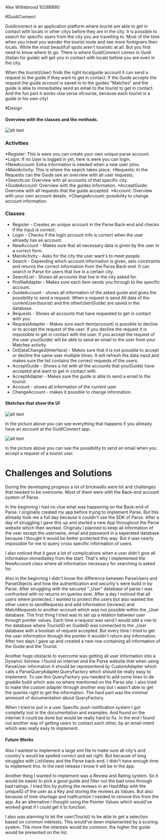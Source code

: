 
Alex WIttebrood 10288880

#GuidiConnect

Guidiconnect is an application platform where tourist are able to get in contact with locals in other citys before they are in the city. It is possible to search for specific users from the city you are travelling to. 
Most of the time when you travel you wander the tourist route and see more foreigners then locals. While the most beautifull spots aren't touristic at all. But you first need to know where to go. There is where GuidiConnect comes in Guidi (italian for guide) will get you in contact with locals before you are even in the city.

When the tourist(User) finds the right localguide account it can send a request to the  guide if they want to get in contact. If the Guide accepts the request the guide account is saved in to the guides "Matches" and the guide is able to immediatley send an email to the tourist to get in contact.
And the fun part it works visa versa ofcourse, because each tourist is a guide in his own city!

#Design

#### Overview with the classes and the methods. 


![alt text](https://github.com/alexwit/project-guiri/blob/master/doc/newClassOverview%20(1).JPG "New Class Overview")

### Activities
*Register: This is were you can create your own unique parse account.
*Login: If no User is logged in yet, here is were you can login.
*NewAccount: Extra information is needed when a new user joins.
*MainActivity: This is where the search takes place.
*Requests: In the Requests can the Guide see an overview with all user requests. 
*SearchList: Overview with all accounts of that specific city. 
*GuideAccount: Overview with the guides information.
*AcceptGuide: Overview with all requests that the guide accepted.
*Account: Overview with your own account details.
*ChangeAccount: possibility to change account information.

### Classes
* Register - Creates an unique account in the Parse Back-end and checks if the input is correct.
* Login - Checks if the login account info is correct when the user allready has an account.
* NewAccount - Makes sure that all necessary data is given by the user in a correct form.
* MainActivity - Asks for the city the user want's to meet people.
* Search - Depending which account information is given, sets constraints and returns the correct information from the Parse Back-end. It can search in Parse for users that live in a certain city.
* SearchList - Shows all accounts that live in the city asked for.
* ProfileAdapter - Makes sure each item sends you through to the specific account.
* GuideAccount - shows all information of the asked guide and gives the possibility to send a request. When a request is send All data of the currentUser(tourist) and the otherUser(Guide) are saved in the database.
* Requests - Shows all accounts that have requested to get in contact with you.
* RequestAdapter - Makes sure each item(account) is possible to decline or to accept the request of the user. If you decline the request it is impossible to get in contact with the user. If you accept the request of the user you(Guide) will be able to send an email to the user from your Matches activity.
* OnDataChanged(Interface) - Makes sure that it is not possible to accept or decline the same user multiple times. It will refresh the data input and makes sure the list contains the correct requests of the users.
* AcceptGuide - Shows a list with all the accounts that you(Guide) have accepted and want to get in contact with.
* AcceptAdapter - Makes sure the guide is able to send a email to the tourist.
* Account - shows all information of the current user
* ChangeAccount - makes it possible to change information.
 

#### Sketches that show the UI 

![alt text](https://github.com/alexwit/project-guiri/blob/master/doc/Overzichtscreens.jpg "Overview Start screens")

In the picture above you can see everything that happens if you allready have an account at the GuidiConnect app.

![alt text](https://github.com/alexwit/project-guiri/blob/master/doc/overzichtrequestmatches%20(1).JPG "Request and matches screens")

In the picture above you can see the possibility to send an email when you accept a request of a tourist user.


# Challenges and Solutions

During the developing progress a lot of brickwalls were hit and challenges that needed to be overcome. Most of them were with the Back-end account system of Parse. 

In the beginning I had no clue what was happening on the Back-end of Parse.
I originally created my app before trying to implement Parse. But this allready took me a full day because it couldn't use the SDK of Parse. After a day of struggling I gave this up and started a new App throughout the Parse website which then worked. Originaly I planned to keep all information of the user except the username, email and password in a seperated database because I thought it would be better protected this way. But it was nearly impossible for me to query cross specific information of users. 

I also noticed that it gave a lot of complications when a user didn't give all information immediatley from the start. That's why I implemented the NewAccount class where all information necessary for searching is asked for. 

Also in the beginning I didn't know the difference between ParseUsers and ParseObjects and how the authentication and security's were build in by Parse. After struggling with the secured "_User" database of parse I was confronted with no returns on queries ever. After a day I noticed that all users where protected. I wanted to protect the users but also wanted the other users to sendRequests and add information (reviews) and MatchRequests to another account which was not possible within the _User database. The first thing I tried was to set up a relation between user through pointer values. Each time a request was send I would add a row to the database where TouristID en GuideID was connected to the _User database with a boolean of request accepted. But every time I tried to get the user information through the pointer it wouldn't return any information. After two days I gave up and created a new row containing all information of the Guide and the Tourist.  


Another huge obstacle to overcome was getting all user information into a Dynamic listview. I found on internet and the Parse website that when using ParseUser information it should be representend by CustomAdapter which calls a ParseQueryAdapter.QueryFactory which should be really easy to implement. To use this QueryFactory you needed to add some lines to de graddle build which was no where mentioned on the Parse site. I also tried to make the custom adapter through another way but I wasn't able to get the queries right to get the information. The hard part was the minimal ammount of documentation about QueryFactory. 

When I tried to put in a user Specific push notification system I got completly lost in the documentation and examples. And found on the internet it could be done but would be really hard to fix. In the end I found out another way of getting users to contact each other, by an email intent which was really easy to implement. 

#### Future Works

Also I wanted to implement a large xml file to make sure all city's and country's would be spelled correct and set right. But because of long struggles with ListViews and the Parse back-end. I didn't have enough time to implement this. In the next release I know it will be in the app.

Another thing I wanted to implement was a Review and Rating system. So it would be easier to pick a good guide and filter out the bad ones through bad ratings. I tried this by putting the reviews in an HashMap with the uniqueID of the user as a Key and storing the reviews as Values. But also because of time shortage and malfcuntion I needed to remove this from the app. As an alternative I thought using the Pointer Values which would've worked great if I could get it to function.

I also was planning to let the user(Tourist) to be able to get a selection based on common interests. This would've been implemented by a scoring system. The more the interests would be common, the higher the guide would be presented on the list. 









